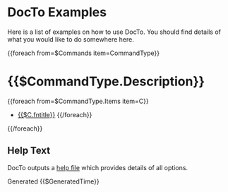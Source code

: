 DocTo Examples
==

Here is a list of examples on how to use DocTo.  You should find details of what you would like to do somewhere here.

{{foreach from=$Commands item=CommandType}}

{{$CommandType.Description}}
==

{{foreach from=$CommandType.Items item=C}}
 - [{{$C.fntitle}}]({{$C.fn}})
{{/foreach}}

{{/foreach}}

Help Text
--

DocTo outputs a [help file](HelpLog.md) which provides details of all options. 

Generated {{$GeneratedTime}}
